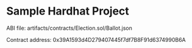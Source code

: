# Sample Hardhat Project

ABI file:
artifacts/contracts/Election.sol/Ballot.json

Contract address: 0x39A1593d4D279407445f7df7B8F91d6374990B6A
